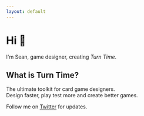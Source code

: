 ```yaml
---
layout: default
---
```


# Hi 👋

I'm Sean, game designer, creating *Turn Time*.

## What is Turn Time?

The ultimate toolkit for card game designers.
<br>
Design faster, play test more and create better games.

Follow me on [Twitter](https://twitter.com/seanpackham) for updates.
